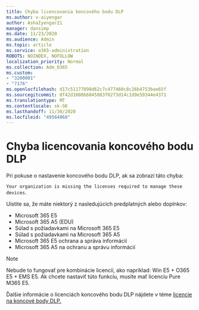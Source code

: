 ```yaml
---
title: Chyba licencovania koncového bodu DLP
ms.author: v-aiyengar
author: AshaIyengar21
manager: dansimp
ms.date: 11/23/2020
ms.audience: Admin
ms.topic: article
ms.service: o365-administration
ROBOTS: NOINDEX, NOFOLLOW
localization_priority: Normal
ms.collection: Adm_O365
ms.custom:
- "3200001"
- "7176"
ms.openlocfilehash: d17c51177898d62c7c477460c8c26b4753bae65f
ms.sourcegitcommit: 0f42d1600b6845083f0273d14c1d9e59344e4371
ms.translationtype: MT
ms.contentlocale: sk-SK
ms.lasthandoff: 11/30/2020
ms.locfileid: "49564868"
---
```

# <a name="endpoint-dlp-licensing-error"></a>Chyba licencovania koncového bodu DLP

Pri pokuse o nastavenie koncového bodu DLP, ak sa zobrazí táto chyba:

`Your organization is missing the licenses required to manage these devices`.

Uistite sa, že máte niektorý z nasledujúcich predplatných alebo doplnkov:

- Microsoft 365 E5
- Microsoft 365 A5 (EDU)
- Súlad s požiadavkami na Microsoft 365 E5
- Súlad s požiadavkami na Microsoft 365 A5
- Microsoft 365 E5 ochrana a správa informácií
- Microsoft 365 A5 na ochranu a správu informácií

> [!NOTE]
> Nebude to fungovať pre kombinácie licencií, ako napríklad: Win E5 + O365 E5 + EMS E5. Ak chcete nastaviť túto funkciu, musíte mať licenciu Pure M365 E5.

Ďalšie informácie o licenciách koncového bodu DLP nájdete v téme [licencie na koncové body DLP.](https://docs.microsoft.com/microsoft-365/compliance/endpoint-dlp-getting-started#onboarding-devices-into-device-management)
